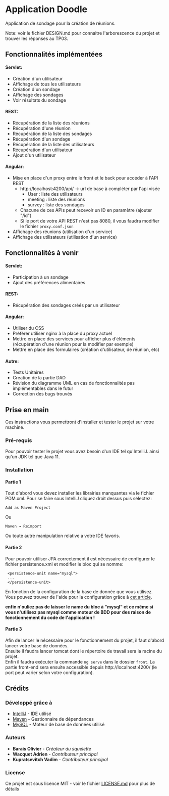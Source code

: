 # Application Doodle

Application de sondage pour la création de réunions.

Note: voir le fichier DESIGN.md pour connaitre l'arborescence du projet et trouver les réponses au TP03.

## Fonctionnalités implémentées

#### Servlet:

* Création d'un utilisateur
* Affichage de tous les utilisateurs
* Création d'un sondage
* Affichage des sondages
* Voir résultats du sondage

#### REST:

* Récupération de la liste des réunions
* Récupération d'une réunion
* Récupération de la liste des sondages
* Récupération d'un sondage
* Récupération de la liste des utilisateurs
* Récupération d'un utilisateur
* Ajout d'un utilisateur

#### Angular:
* Mise en place d'un proxy entre le front et le back pour accéder à l'API REST
    * http://localhost:4200/api/ → url de base à compléter par l'api visée
        * User : liste des utilisateurs
        * meeting : liste des réunions
        * survey : liste des sondages
    * Chacune de ces APIs peut recevoir un ID en paramètre (ajouter "/id")
    * Si le port de votre API REST n'est pas 8080, il vous faudra modifier le fichier `proxy.conf.json`
* Affichage des réunions (utilisation d'un service)
* Affichage des utilisateurs (utilisation d'un service)

## Fonctionnalités à venir

#### Servlet:
* Participation à un sondage
* Ajout des préférences alimentaires

#### REST:
* Récupération des sondages créés par un utilisateur

#### Angular:
* Utiliser du CSS
* Préférer utiliser nginx à la place du proxy actuel
* Mettre en place des services pour afficher plus d'éléments (récupération d'une réunion pour la modifier par exemple)
* Mettre en place des formulaires (création d'utilisateur, de réunion, etc)

#### Autre:
* Tests Unitaires
* Creation de la partie DAO
* Révision du diagramme UML en cas de fonctionnalités pas implémentables dans le futur
* Correction des bugs trouvés

## Prise en main

Ces instructions vous permettront d'installer et tester le projet sur votre machine.

### Pré-requis

Pour pouvoir tester le projet vous avez besoin d'un IDE tel qu'IntelliJ. ainsi qu'un JDK tel que Java 11.

### Installation

#### Partie 1

Tout d'abord vous devez installer les librairies manquantes via le fichier POM.xml. Pour se faire sous IntelliJ cliquez droit dessus puis sélectez: 

```
Add as Maven Project
```

Ou

```
Maven → Reimport
```

Ou toute autre manipulation relative a votre IDE favoris.

#### Partie 2

Pour pouvoir utiliser JPA correctement il est nécessaire de configurer le fichier persistence.xml et modifier le bloc qui se nomme:

```
 <persistence-unit name="mysql">
 ...
 </persistence-unit>
```

En fonction de la configuration de la base de donnée que vous utilisez. Vous pouvez trouver de l'aide pour la configuration grâce à [cet article](https://thoughts-on-java.org/jpa-persistence-xml/).

**enfin n'ouliez pas de laisser le name du bloc à "mysql" et ce même si vous n'utilisez pas mysql comme moteur de BDD pour des raison de fonctionnement du code de l'application !**

#### Partie 3

Afin de lancer le nécessaire pour le fonctionnement du projet, il faut d'abord lancer votre base de données.  
Ensuite il faudra lancer tomcat dont le répertoire de travail sera la racine du projet.  
Enfin il faudra exécuter la commande `ng serve` dans le dossier `front`.
La partie front-end sera ensuite accessible depuis http://localhost:4200/ (le port peut varier selon votre configuration).

## Crédits

### Développé grâce à

* [IntelliJ](https://www.jetbrains.com/idea/) - IDE utilisé
* [Maven](https://maven.apache.org/) - Gestionnaire de dépendances
* [MySQL](https://www.mysql.com/fr/) - Moteur de base de données utilisé

### Auteurs

* **Barais Olivier** - *Créateur du squelette*
* **Wacquet Adrien** - *Contributeur principal*
* **Kupratsevitch Vadim** - *Contributeur principal*

### License

Ce projet est sous licence MIT - voir le fichier [LICENSE.md](LICENSE.md) pour plus de détails
